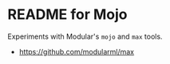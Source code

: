 # README for Mojo

Experiments with Modular's `mojo` and `max` tools.

* https://github.com/modularml/max
